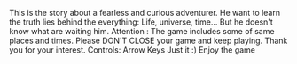 This is the story about a fearless and curious adventurer. He want to learn the truth lies behind the everything: Life, universe, time... But he doesn't know what are waiting him.
Attention :
   The game includes some of same places and times. Please DON'T CLOSE your game and keep playing. Thank you for your interest.
Controls:
   Arrow Keys
   Just it :)
Enjoy the game